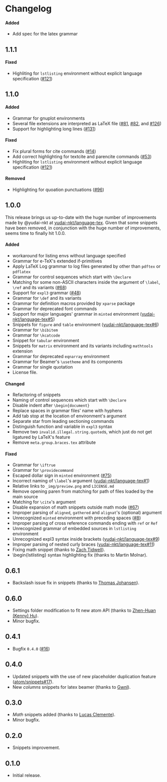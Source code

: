 # Changelog

#### Added
- Add spec for the latex grammar

## 1.1.1

#### Fixed
- Highliting for `lstlisting` environment without explicit language specification ([#121](https://github.com/area/language-latex/pull/121))

## 1.1.0

#### Added
- Grammar for gnuplot environments
- Several file extensions are interpreted as LaTeX file ([#81](https://github.com/area/language-latex/pull/81), [#82](https://github.com/area/language-latex/pull/82), and
[#126](https://github.com/area/language-latex/pull/126))
- Support for highlighting long lines ([#131](https://github.com/area/language-latex/pull/131))

#### Fixed
- Fix plural forms for cite commands ([#14](https://github.com/area/language-latex/issues/14))
- Add correct highlighting for textcite and parencite commands ([#53](https://github.com/area/language-latex/pull/53))
- Highliting for `lstlisting` environment without explicit language specification ([#121](https://github.com/area/language-latex/pull/121))

#### Removed
- Highlighting for quoation punctuations ([#96](https://github.com/area/language-latex/pull/96))

## 1.0.0

This release brings us up-to-date with the huge number of improvements made by @yudai-nkt at [yudai-nkt/language-tex](https://github.com/yudai-nkt/language-tex). Given that some snippets have been removed, in conjunction with the huge number of improvements, seems time to finally hit 1.0.0.

#### Added
- workaround for listing envs without language specified
- Grammar for e-TeX's extended if-primitives
- Apply LaTeX Log grammar to log files generated by other than `pdftex` or `pdflatex`
- Grammar for control sequences which start with `\Declare`
- Matching for some non-ASCII characters inside the argument of `\label`, `\ref` and its variants ([#68](https://github.com/area/language-latex/issues/68))
- Support for `expl3` grammar ([#48](https://github.com/area/language-latex/issues/48))
- Grammar for `\def` and its variants
- Grammar for definition macros provided by `xparse` package
- Grammar for deprecated font commands
- Support for major languages' grammar in `minted` environment ([yudai-nkt/language-tex#5](https://github.com/yudai-nkt/language-tex/pull/5))
- Snippets for `figure` and `table` environment ([yudai-nkt/language-tex#6](https://github.com/yudai-nkt/language-tex/pull/6))
- Grammar for `\bibitem`
- Grammar for `\kcatcode`
- Snippet for `tabular` environment
- Snippets for `matrix` environment and its variants including `mathtools` extension
- Grammar for deprecated `eqnarray` environment
- Grammar for Beamer's `\usetheme` and its components
- Grammar for single quotation
- License file.

#### Changed
- Refactoring of snippets
- Naming of control sequences which start with `\Declare`
- Disable indent after `\begin{document}`
- Replace spaces in grammar files' name with hyphens
- Add tab stop at the location of environment's argument
- Separate star from leading sectioning commands
- Distinguish function and variable in `expl3` syntax
- Remove two `invalid.illegal.string.quoted`s, which just do not get ligatured by LaTeX's feature
- Remove `meta.group.braces.tex` attribute

#### Fixed
- Grammar for `\iftrue`
- Grammar for `\providecommand`
- Escaped dollar sign in `minted` environment ([#75](https://github.com/area/language-latex/issues/75))
- Incorrect naming of `\label`'s argument ([yudai-nkt/language-tex#1](https://github.com/yudai-nkt/language-tex/pull/1))
- Relative links to `_img/preview.png` and `LICENSE.md`
- Remove opening paren from matching for path of files loaded by the main source
- Matching for `\cite`'s argument
- Disable expansion of math snippets outside math mode ([#67](https://github.com/area/language-latex/issues/67))
- Improper parsing of `aligned`, `gathered` and `alignat`'s (optional) argument
- Unrecognized `minted` environment with preceding spaces ([#8](https://github.com/yudai-nkt/language-tex/pull/8))
- Improper parsing of cross reference commands ending with `ref` or `Ref`
- Unrecognized grammar of embedded sources in `lstlisting` environment
- Unrecognized expl3 syntax inside brackets ([yudai-nkt/language-tex#9](https://github.com/yudai-nkt/language-tex/issues/9))
- Improper parsing of nested curly braces ([yudai-nkt/language-tex#11](https://github.com/yudai-nkt/language-tex/issues/11))
- Fixing math snippet (thanks to [Zach Tidwell](https://github.com/hzach)).
- \begin{lstlisting} syntax highlighting fix (thanks to Martin Molnar).


## 0.6.1
* Backslash issue fix in snippets (thanks to [Thomas Johansen](https://github.com/thomasjo)).

## 0.6.0
* Settings folder modification to fit new atom API (thanks to [Zhen-Huan (Kenny) Hu](https://github.com/akanosora)).
* Minor bugfix.

## 0.4.1
* Bugfix `0.4.0` ([#16](https://github.com/area/language-latex/issues/16))

## 0.4.0
* Updated snippets with the use of new placeholder duplication feature ([atom/snippets#17](https://github.com/atom/snippets/issues/17)).
* New _columns_ snippets for latex beamer (thanks to [Gwnl](https://github.com/Gwnl)).

## 0.3.0
* _Math_ snippets added (thanks to [Lucas Clemente](https://github.com/lucas-clemente)).
* Minor bugfix.

## 0.2.0
* Snippets improvement.

## 0.1.0
* Initial release.
